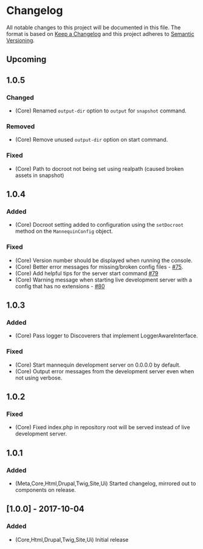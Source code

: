 # Changelog
All notable changes to this project will be documented in this file.
The format is based on [Keep a Changelog](http://keepachangelog.com/en/1.0.0/)
and this project adheres to [Semantic Versioning](http://semver.org/spec/v2.0.0.html).

## Upcoming
## 1.0.5
### Changed
- (Core) Renamed `output-dir` option to `output` for `snapshot` command.

### Removed
- (Core) Remove unused `output-dir` option on start command.

### Fixed
- (Core) Path to docroot not being set using realpath (caused broken assets in snapshot)

## 1.0.4
### Added
- (Core) Docroot setting added to configuration using the `setDocroot` method on the `MannequinConfig` object.

### Fixed
- (Core) Version number should be displayed when running the console.
- (Core) Better error messages for missing/broken config files - [#75](https://github.com/LastCallMedia/Mannequin/issues/75).
- (Core) Add helpful tips for the server start command [#79](https://github.com/LastCallMedia/Mannequin/issues/79)
- (Core) Warning message when starting live development server with a config that has no extensions - [#80](https://github.com/LastCallMedia/Mannequin/issues/80)

## 1.0.3
### Added
- (Core) Pass logger to Discoverers that implement LoggerAwareInterface.

### Fixed
- (Core) Start mannequin development server on 0.0.0.0 by default.
- (Core) Output error messages from the development server even when not using verbose.

## 1.0.2
### Fixed
- (Core) Fixed index.php in repository root will be served instead of live development server.

## 1.0.1
### Added
- (Meta,Core,Html,Drupal,Twig,Site,Ui) Started changelog, mirrored out to components on release.

## [1.0.0] - 2017-10-04
### Added
- (Core,Html,Drupal,Twig,Site,Ui) Initial release

